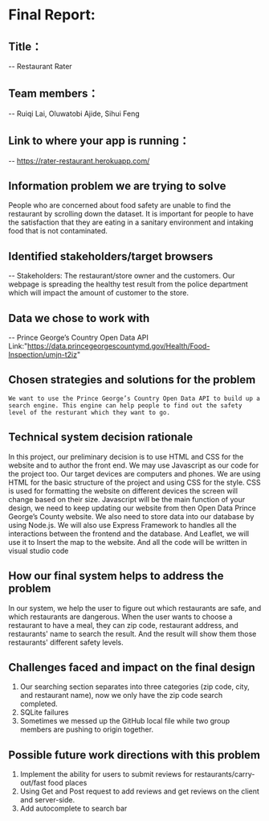 # Final Report:

## Title：

-- Restaurant Rater

## Team members：

-- Ruiqi Lai, Oluwatobi Ajide, Sihui Feng

## Link to where your app is running：

-- https://rater-restaurant.herokuapp.com/

## Information problem we are trying to solve

People who are concerned about food safety are unable to find the restaurant by scrolling down the dataset. It is important for people to have the satisfaction that they are eating in a sanitary environment and intaking food that is not contaminated.

## Identified stakeholders/target browsers

-- Stakeholders: The restaurant/store owner and the customers. Our webpage is spreading the healthy test result from the police department which will impact the amount of customer to the store.

## Data we chose to work with

-- Prince George’s Country Open Data API
Link:"https://data.princegeorgescountymd.gov/Health/Food-Inspection/umjn-t2iz"

## Chosen strategies and solutions for the problem

`We want to use the Prince George’s Country Open Data API to build up a search engine. This engine can help people to find out the safety level of the resturant which they want to go.`

## Technical system decision rationale

In this project, our preliminary decision is to use HTML and CSS for the website and to author the front end. We may use Javascript as our code for the project too. Our target devices are computers and phones. We are using HTML for the basic structure of the project and using CSS for the style. CSS is used for formatting the website on different devices the screen will change based on their size. Javascript will be the main function of your design, we need to keep updating our website from then Open Data Prince George’s County website. We also need to store data into our database by using Node.js. We will also use Express Framework to handles all the interactions between the frontend and the database. And Leaflet, we will use it to Insert the map to the website. And all the code will be written in visual studio code

## How our final system helps to address the problem

In our system, we help the user to figure out which restaurants are safe, and which restaurants are dangerous. When the user wants to choose a restaurant to have a meal, they can zip code, restaurant address, and restaurants' name to search the result. And the result will show them those restaurants' different safety levels.

## Challenges faced and impact on the final design

1. Our searching section separates into three categories (zip code, city, and restaurant name), now we only have the zip code search completed.
2. SQLite failures
3. Sometimes we messed up the GitHub local file while two group members are pushing to origin together.

## Possible future work directions with this problem

1. Implement the ability for users to submit reviews for restaurants/carry-out/fast food places
2. Using Get and Post request to add reviews and get reviews on the client and server-side.
3. Add autocomplete to search bar
